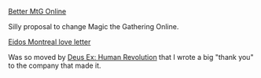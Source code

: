[Better MtG Online](https://medium.com/@mitranim/better-mtg-online-82ac42d79970)

Silly proposal to change Magic the Gathering Online.

[Eidos Montreal love letter](https://blog-blogger.mitranim.com/2012/11/a-thank-you-to-eidos-montreal-for-dehr.html)

Was so moved by [Deus Ex: Human Revolution](https://en.wikipedia.org/wiki/Deus_Ex:_Human_Revolution) that I wrote a big "thank you" to the company that made it.
